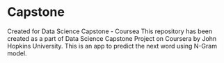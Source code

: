 # Capstone
Created for Data Science Capstone - Coursea
This repository has been created as a part of Data Science Capstone Project on Coursera by John Hopkins University.
This is an app to predict the next word using N-Gram model.
